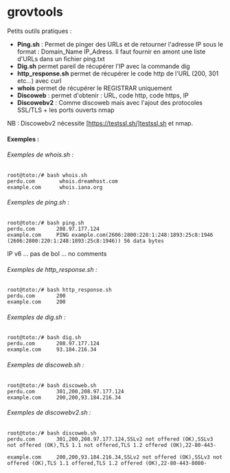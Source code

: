 # grovtools
Petits outils pratiques :
* **Ping.sh** :
Permet de pinger des URLs et de retourner l'adresse IP sous le format : Domain_Name IP_Adress. Il faut fournir en amont une liste d'URLs dans un fichier ping.txt
* **Dig.sh** permet pareil de récupérer l'IP avec la commande dig
* **http_response.sh** permet de récupérer le code http de l'URL (200, 301 etc...) avec curl
* **whois** permet de récupérer le REGISTRAR uniquement
* **Discoweb** : permet d'obtenir : URL, code http, code https, IP
* **Discowebv2** : Comme discoweb mais avec l'ajout des protocoles SSL/TLS + les ports ouverts nmap

NB : Discowebv2 nécessite [https://testssl.sh/]testssl.sh et nmap.

#### Exemples : 

###### Exemples de whois.sh :
```
root@toto:/# bash whois.sh
perdu.com        whois.dreamhost.com
example.com      whois.iana.org
```
###### Exemples de ping.sh :
```
root@toto:/# bash ping.sh
perdu.com       208.97.177.124
example.com     PING example.com(2606:2800:220:1:248:1893:25c8:1946 (2606:2800:220:1:248:1893:25c8:1946)) 56 data bytes
```
IP v6 ... pas de bol ... no comments

###### Exemples de http_response.sh :
```
root@toto:/# bash http_response.sh
perdu.com       200
example.com     200
```
###### Exemples de dig.sh :
```
root@toto:/# bash dig.sh
perdu.com       208.97.177.124
example.com     93.184.216.34
```
###### Exemples de discoweb.sh :
```
root@toto:/# bash discoweb.sh
perdu.com       301,200,208.97.177.124
example.com     200,200,93.184.216.34
```
###### Exemples de discowebv2.sh :
```
root@toto:/# bash discoweb.sh
perdu.com       301,200,208.97.177.124,SSLv2 not offered (OK),SSLv3 not offered (OK),TLS 1.1 not offered,TLS 1.2 offered (OK),22-80-443-

example.com     200,200,93.184.216.34,SSLv2 not offered (OK),SSLv3 not offered (OK),TLS 1.1 offered,TLS 1.2 offered (OK),22-80-443-8080-

```
